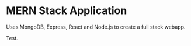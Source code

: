 # MERN Stack Application

Uses MongoDB, Express, React and Node.js to create a full stack webapp.

Test.
